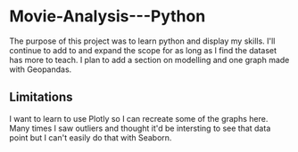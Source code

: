 # Movie-Analysis---Python

The purpose of this project was to learn python and display my skills. I'll continue to add to and expand the scope for as long as I find the dataset has more to teach. I plan to add a section on modelling and one graph made with Geopandas.

## Limitations
I want to learn to use Plotly so I can recreate some of the graphs here. Many times I saw outliers and thought it'd be intersting to see that data point but I can't easily do that with Seaborn. 
